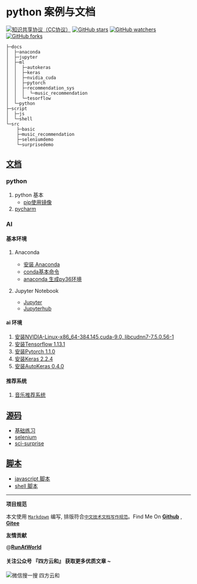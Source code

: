 # python 案例与文档

[![知识共享协议（CC协议）](https://img.shields.io/badge/License-Creative%20Commons-DC3D24.svg)](https://creativecommons.org/licenses/by-nc-sa/4.0/deed.zh)
[![GitHub stars](https://img.shields.io/github/stars/hbulpf/pydemo.svg?label=Stars)](https://github.com/hbulpf/pydemo)
[![GitHub watchers](https://img.shields.io/github/watchers/hbulpf/pydemo.svg?label=Watchers)](https://github.com/hbulpf/pydemo/watchers)
[![GitHub forks](https://img.shields.io/github/forks/hbulpf/pydemo.svg?label=Forks)](https://github.com/hbulpf/pydemo/fork)


```
├─docs
│  ├─anaconda
│  ├─jupyter
│  ├─ml
│  │  ├─autokeras
│  │  ├─keras
│  │  ├─nvidia_cuda
│  │  ├─pytorch
│  │  ├─recommendation_sys
│  │  │  └─music_recommendation
│  │  └─tesorflow
│  └─python
├─script
│  ├─js
│  └─shell
└─src
    ├─basic
    ├─music_recommendation
    ├─seleniumdemo
    └─surprisedemo
```

## [文档](./docs/README.md)
### python 
1. python 基本
    - [pip使用镜像](python/pip_mirrors.md)
1. [pycharm](pycharm.md)


### AI

#### 基本环境
1. Anaconda
    - [安装 Anaconda](anaconda/install_anaconda.md)
    - [conda基本命令](anaconda/conda_cmd.md)
    - [anaconda 生成py36环境](anaconda/py37_To_py36.md)
    
1. Jupyter Notebook
    - [Jupyter](./jupyter/jupyter_service.md)
    - [Jupyterhub](jupyter/jupyterhub_service.md)

#### ai 环境
1. [安装NVIDIA-Linux-x86_64-384.145,cuda-9.0, libcudnn7-7.5.0.56-1](ml/nvidia_cuda/)
1. [安装Tensorflow 1.13.1](ml/tesorflow/tesorflow.md)
1. [安装Pytorch 1.1.0](ml/pytorch/pytorch.md)
1. [安装Keras 2.2.4](ml/keras/keras.md)
1. [安装AutoKeras 0.4.0](ml/autokeras/autokeras.md)

#### 推荐系统
1. [音乐推荐系统](./doc/ml/recommendation_sys/music_recommendation/)

## [源码](./src/)

- [基础练习](./src/basic/)
- [selenium](./src/seleniumdemo)
- [sci-surprise](./src/surprisedemo)

## [脚本](./script/)

- [javascript 脚本](./script/js)
- [shell 脚本](./script/shell)




----------------------------------------

**项目规范**

本文使用 [`Markdown`](https://www.markdownguide.org/basic-syntax) 编写, 排版符合[`中文技术文档写作规范`](https://github.com/hbulpf/document-style-guide)。Find Me On [**Github**](https://github.com/hbulpf/pydemo) , [**Gitee**](https://gitee.com/hecloudAi/pydemo)

**友情贡献**

@[**RunAtWorld**](http://www.github.com/RunAtWorld)  &nbsp; 
#### 关注公众号 『四方云和』 获取更多优质文章 ~

![微信搜一搜 四方云和](https://images.gitee.com/uploads/images/2020/0418/212736_248fedfb_5627523.jpeg "qrcode_for_gh_b72b5d8c5649_258.jpg")

